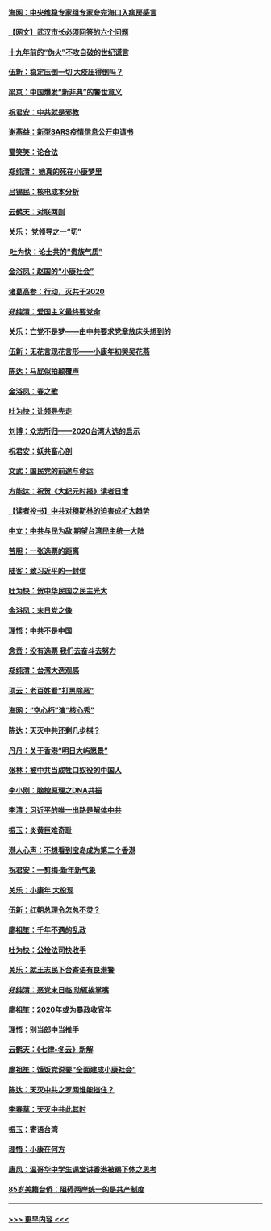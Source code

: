 #### [海网：中央维稳专家组专家夸完海口入病房感言](../pages/nsc993/n11815138.md?t=01231444) 
#### [【网文】武汉市长必须回答的六个问题](../pages/nsc993/n11813848.md?t=01231444) 
#### [十九年前的“伪火”不攻自破的世纪谎言](../pages/nsc993/n11813238.md?t=01231444) 
#### [伍新：稳定压倒一切 大疫压得倒吗？](../pages/nsc993/n11812634.md?t=01231444) 
#### [梁京：中国爆发“新非典”的警世意义](../pages/nsc993/n11812554.md?t=01231444) 
#### [祝君安：中共就是邪教](../pages/nsc993/n11812431.md?t=01231444) 
#### [谢燕益：新型SARS疫情信息公开申请书](../pages/nsc993/n11808840.md?t=01231444) 
#### [蜀笑笑：论合法](../pages/nsc993/n11808064.md?t=01231444) 
#### [郑纯清： 她真的死在小康梦里](../pages/nsc993/n11806623.md?t=01231444) 
#### [吕锡民：核电成本分析](../pages/nsc993/n11806284.md?t=01231444) 
#### [云鹤天：对联两则](../pages/nsc993/n11805957.md?t=01231444) 
#### [关乐： 党领导之一“切”](../pages/nsc993/n11804505.md?t=01231444) 
#### [ 吐为快：论土共的“贵族气质”](../pages/nsc993/n11804490.md?t=01231444) 
#### [金浴凤：赵国的“小康社会”](../pages/nsc993/n11804452.md?t=01231444) 
#### [诸葛高参：行动，灭共于2020](../pages/nsc993/n11804120.md?t=01231444) 
#### [郑纯清：爱国主义最终要党命](../pages/nsc993/n11802197.md?t=01231444) 
#### [关乐：亡党不是梦——由中共要求党章放床头想到的](../pages/nsc993/n11802156.md?t=01231444) 
#### [伍新：无花言现花言形——小康年初哭吴花燕](../pages/nsc993/n11800044.md?t=01231444) 
#### [陈达：马屁似拍颠覆声](../pages/nsc993/n11800010.md?t=01231444) 
#### [金浴凤：春之歌](../pages/nsc993/n11797687.md?t=01231444) 
#### [吐为快：让领导先走](../pages/nsc993/n11797512.md?t=01231444) 
#### [刘博：众志所归——2020台湾大选的启示](../pages/nsc993/n11796878.md?t=01231444) 
#### [祝君安：妖共畜心剖](../pages/nsc993/n11794273.md?t=01231444) 
#### [文武：国民党的前途与命运](../pages/nsc993/n11794198.md?t=01231444) 
#### [方能达：祝贺《大纪元时报》读者日增](../pages/nsc993/n11793807.md?t=01231444) 
#### [【读者投书】中共对穆斯林的迫害成扩大趋势](../pages/nsc993/n11791371.md?t=01231444) 
#### [中立：中共与民为敌 期望台湾民主统一大陆](../pages/nsc993/n11790392.md?t=01231444) 
#### [苦胆：一张选票的距离](../pages/nsc993/n11788914.md?t=01231444) 
#### [陆客：致习近平的一封信](../pages/nsc993/n11788867.md?t=01231444) 
#### [吐为快：贺中华民国之民主光大](../pages/nsc993/n11788618.md?t=01231444) 
#### [金浴凤：末日党之像](../pages/nsc993/n11787475.md?t=01231444) 
#### [理悟：中共不是中国](../pages/nsc993/n11787463.md?t=01231444) 
#### [念贲：没有选票  我们去奋斗去努力](../pages/nsc993/n11787398.md?t=01231444) 
#### [郑纯清：台湾大选观感](../pages/nsc993/n11786210.md?t=01231444) 
#### [项云：老百姓看“打黑除恶”](../pages/nsc993/n11785398.md?t=01231444) 
#### [海网：“空心朽”演“核心秀”](../pages/nsc993/n11783874.md?t=01231444) 
#### [陈达：天灭中共还剩几步棋？](../pages/nsc993/n11783719.md?t=01231444) 
#### [丹丹：关于香港“明日大屿愿景”](../pages/nsc993/n11783273.md?t=01231444) 
#### [张林：被中共当成牲口奴役的中国人](../pages/nsc993/n11782397.md?t=01231444) 
#### [李小刚：脑控原理之DNA共振](../pages/nsc993/n11780962.md?t=01231444) 
#### [李清：习近平的唯一出路是解体中共](../pages/nsc993/n11780866.md?t=01231444) 
#### [振玉：炎黄巨难奇耻](../pages/nsc993/n11779632.md?t=01231444) 
#### [港人心声：不想看到宝岛成为第二个香港](../pages/nsc993/n11778817.md?t=01231444) 
#### [祝君安：一剪梅‧新年新气象](../pages/nsc993/n11776340.md?t=01231444) 
#### [关乐：小康年 大役现](../pages/nsc993/n11774213.md?t=01231444) 
#### [伍新：红朝总理令怎总不灵？](../pages/nsc993/n11770813.md?t=01231444) 
#### [廖祖笙：千年不遇的乱政](../pages/nsc993/n11770373.md?t=01231444) 
#### [吐为快：公检法司快收手](../pages/nsc993/n11770359.md?t=01231444) 
#### [关乐：就王志民下台寄语有良港警](../pages/nsc993/n11769903.md?t=01231444) 
#### [郑纯清：恶党末日临 动辄挨掌嘴](../pages/nsc993/n11769356.md?t=01231444) 
#### [廖祖笙：2020年或为暴政收官年](../pages/nsc993/n11768216.md?t=01231444) 
#### [理悟：别当郎中当推手](../pages/nsc993/n11768243.md?t=01231444) 
#### [云鹤天：《七律▪冬云》新解](../pages/nsc993/n11768204.md?t=01231444) 
#### [廖祖笙：饿饭党说要“全面建成小康社会”](../pages/nsc993/n11767482.md?t=01231444) 
#### [陈达：天灭中共之罗网谁能挡住？](../pages/nsc993/n11767465.md?t=01231444) 
#### [李春草：天灭中共此其时](../pages/nsc993/n11767452.md?t=01231444) 
#### [振玉：寄语台湾](../pages/nsc993/n11767432.md?t=01231444) 
#### [理悟：小康在何方](../pages/nsc993/n11767394.md?t=01231444) 
#### [唐风：温哥华中学生课堂讲香港被踢下体之思考](../pages/nsc993/n11766848.md?t=01231444) 
#### [85岁美籍台侨：阻碍两岸统一的是共产制度](../pages/nsc993/n11765043.md?t=01231444) 

----
#### [ >>> 更早内容 <<< ](../indexes/nsc993-earlier.md)
